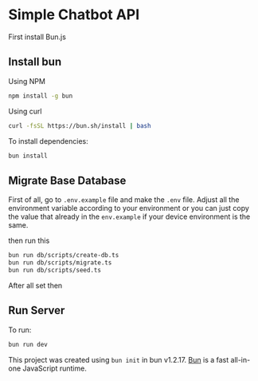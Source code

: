 # Simple Chatbot API

First install Bun.js

## Install bun

Using NPM

```bash
npm install -g bun
```

Using curl

```bash
curl -fsSL https://bun.sh/install | bash
```

To install dependencies:

```bash
bun install
```

## Migrate Base Database

First of all, go to ```.env.example``` file and make the ```.env```  file. Adjust all the environment variable according to your environment or you can just copy the value that already in the ```env.example``` if your device environment is the same.

then run this

```bash
bun run db/scripts/create-db.ts
bun run db/scripts/migrate.ts
bun run db/scripts/seed.ts
```

After all set then

## Run Server

To run:

```bash
bun run dev
```

This project was created using `bun init` in bun v1.2.17. [Bun](https://bun.sh) is a fast all-in-one JavaScript runtime.
